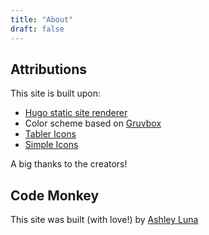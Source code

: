 ```yaml
---
title: "About"
draft: false
---
```


## Attributions

This site is built upon:

- [Hugo static site renderer](https://gohugo.io/)
- Color scheme based on [Gruvbox](https://github.com/morhetz/gruvbox)
- [Tabler Icons](https://tablericons.com/)
- [Simple Icons](https://simpleicons.org/)

A big thanks to the creators!

## Code Monkey

This site was built (with love!) by [Ashley Luna](https://github.com/dualmoon)
